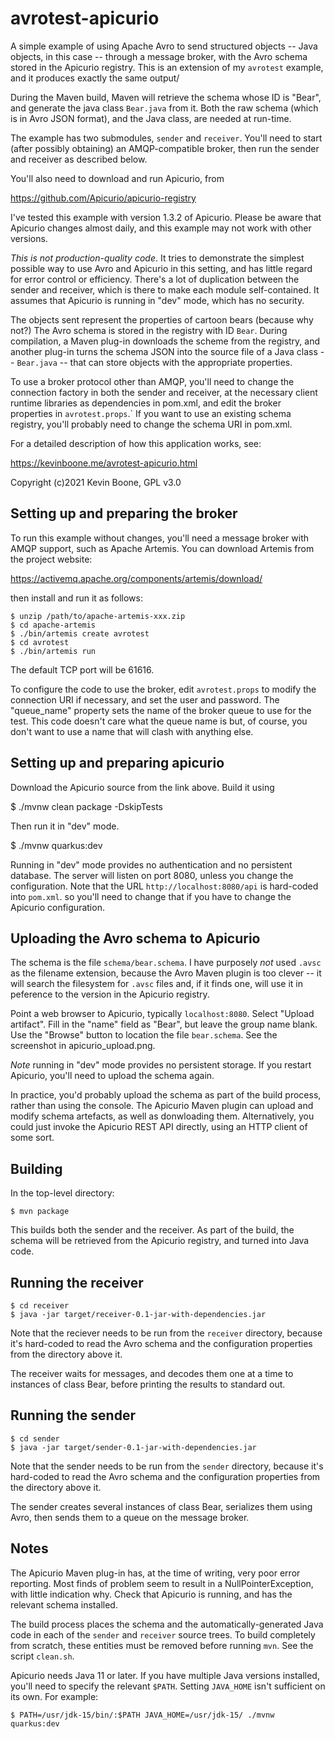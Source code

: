 # avrotest-apicurio

A simple example of using Apache Avro to send structured objects 
-- Java objects, in this case -- through a message broker,
with the Avro schema stored in the Apicurio registry. This is
an extension of my `avrotest` example, and it produces exactly the same
output/

During the Maven build, Maven will retrieve the schema
whose ID is "Bear", and generate the java class `Bear.java` from it.
Both the raw schema (which is in Avro JSON format), and the Java class,
are needed at run-time.

The example
has two submodules, `sender` and `receiver`. You'll need to start
(after possibly obtaining) an AMQP-compatible broker, then run the
sender and receiver as described below.

You'll also need to download and run Apicurio, from 

https://github.com/Apicurio/apicurio-registry

I've tested this example with version 1.3.2 of Apicurio. 
Please be aware that Apicurio
changes almost daily, and this example may not work with other versions.

*This is not production-quality code*. It tries to demonstrate the simplest
possible way to use Avro and Apicurio in this setting, 
and has little regard for
error control or efficiency. There's a lot of duplication between the
sender and receiver, which is there to make each module self-contained.
It assumes that Apicurio is running in "dev" mode, which has no security.

The objects sent represent the properties of cartoon bears (because
why not?) The Avro schema is stored in the registry with ID `Bear`. 
During compilation, a
Maven plug-in downloads the scheme from the registry, and another
plug-in turns the schema JSON into the source file of a Java class
-- `Bear.java` -- that can store objects with the appropriate properties.

To use a broker protocol other than AMQP, you'll need to change the
connection factory in both the sender and receiver, at the necessary
client runtime libraries as dependencies in pom.xml, and edit the
broker properties in `avrotest.props`.` If you want to use an existing
schema registry, you'll probably need to change the schema URI in
pom.xml.

For a detailed description of how this application works, see:

https://kevinboone.me/avrotest-apicurio.html

Copyright (c)2021 Kevin Boone, GPL v3.0

## Setting up and preparing the broker

To run this example without changes, you'll need a message broker with
AMQP support, such as Apache Artemis. You can download Artemis
from the project website:

https://activemq.apache.org/components/artemis/download/

then install and run it as follows:

    $ unzip /path/to/apache-artemis-xxx.zip
    $ cd apache-artemis
    $ ./bin/artemis create avrotest
    $ cd avrotest
    $ ./bin/artemis run

The default TCP port will be 61616.

To configure the code to use the broker, edit `avrotest.props` to modify the
connection URI if necessary, and set the user and password. The "queue\_name"
property sets the name of the broker queue to use for the test. This code
doesn't care what the queue name is but, of course, you don't want to use
a name that will clash with anything else.

## Setting up and preparing apicurio

Download the Apicurio source from the link above. Build it using

$ ./mvnw clean package -DskipTests

Then run it in "dev" mode. 

$ ./mvnw quarkus:dev

Running in "dev" mode provides no authentication and no persistent 
database. The server will listen on port 8080, unless you change
the configuration. Note that the URL `http://localhost:8080/api` 
is hard-coded into `pom.xml`. so you'll need to change that if you
have to change the Apicurio configuration.

## Uploading the Avro schema to Apicurio

The schema is the file `schema/bear.schema`. I have purposely _not_
used `.avsc` as the filename extension, because the Avro Maven
plugin is too clever -- it will search the filesystem for 
`.avsc` files and, if it finds one, will use it in peference to the
version in the Apicurio registry. 

Point a web browser to Apicurio, typically `localhost:8080`. 
Select "Upload artifact". Fill in the "name" field as "Bear", but
leave the group name blank. Use the "Browse" button to location the file
`bear.schema`. See the screenshot in apicurio_upload.png.

*Note* running in "dev" mode provides no persistent storage. If you
restart Apicurio, you'll need to upload the schema again.

In practice, you'd probably upload the schema as part of the build
process, rather than using the console. The Apicurio Maven plugin 
can upload and modify schema artefacts, as well as donwloading them.
Alternatively, you could just invoke the Apicurio REST API directly, using
an HTTP client of some sort.

## Building

In the top-level directory:

    $ mvn package

This builds both the sender and the receiver. As part of the build, 
the schema will be retrieved from the Apicurio registry, and turned
into Java code.

## Running the receiver

    $ cd receiver
    $ java -jar target/receiver-0.1-jar-with-dependencies.jar

Note that the reciever needs to be run from the `receiver` directory,
because it's hard-coded to read the Avro schema and the configuration
properties from the directory above it.

The receiver waits for messages, and decodes them one at a time to
instances of class Bear, before printing the results to standard out.

## Running the sender 

    $ cd sender 
    $ java -jar target/sender-0.1-jar-with-dependencies.jar

Note that the sender needs to be run from the `sender` directory,
because it's hard-coded to read the Avro schema and the configuration
properties from the directory above it.

The sender creates several instances of class Bear, serializes them
using Avro, then sends them to a queue on the message broker.

## Notes

The Apicurio Maven plug-in has, at the time of writing, very poor 
error reporting. Most finds of problem seem to result in a 
NullPointerException, with little indication why. Check that Apicurio
is running, and has the relevant schema installed.

The build process places the schema and the automatically-generated
Java code in each of the `sender` and `receiver` source trees. 
To build completely from scratch, these entities must be removed
before running `mvn`. See the script `clean.sh`. 

Apicurio needs Java 11 or later. If you have multiple Java versions
installed, you'll need to specify the relevant `$PATH`. Setting
`JAVA_HOME` isn't sufficient on its own. For example:

    $ PATH=/usr/jdk-15/bin/:$PATH JAVA_HOME=/usr/jdk-15/ ./mvnw quarkus:dev



